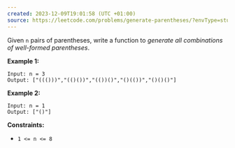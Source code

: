```yaml
---
created: 2023-12-09T19:01:58 (UTC +01:00)
source: https://leetcode.com/problems/generate-parentheses/?envType=study-plan-v2&envId=top-interview-150
---
```

Given `n` pairs of parentheses, write a function to _generate all combinations of well-formed parentheses_.

**Example 1:**

```
Input: n = 3
Output: ["((()))","(()())","(())()","()(())","()()()"]
```

**Example 2:**

```
Input: n = 1
Output: ["()"]
```

**Constraints:**

-   `1 <= n <= 8`
